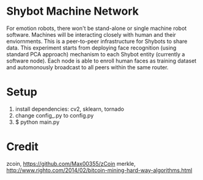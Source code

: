 Shybot Machine Network
======
For emotion robots, there won't be stand-alone or single machine robot software. Machines will be interacting closely with human and their enviornments. This is a peer-to-peer infrastructure for Shybots to share data. This experiment starts from deploying face recognition (using standard PCA approach) mechanism to each Shybot entity (currently a software node). Each node is able to enroll human faces as training dataset and automonously broadcast to all peers within the same router.




Setup
======
1. install dependencies: cv2, sklearn, tornado
2. change config_.py to config.py
3. $ python main.py




Credit
======

zcoin, https://github.com/Max00355/zCoin
merkle, http://www.righto.com/2014/02/bitcoin-mining-hard-way-algorithms.html
